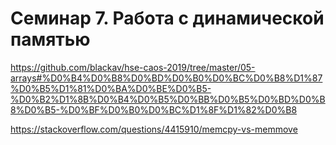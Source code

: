 # Семинар 7. Работа с динамической памятью

https://github.com/blackav/hse-caos-2019/tree/master/05-arrays#%D0%B4%D0%B8%D0%BD%D0%B0%D0%BC%D0%B8%D1%87%D0%B5%D1%81%D0%BA%D0%BE%D0%B5-%D0%B2%D1%8B%D0%B4%D0%B5%D0%BB%D0%B5%D0%BD%D0%B8%D0%B5-%D0%BF%D0%B0%D0%BC%D1%8F%D1%82%D0%B8

https://stackoverflow.com/questions/4415910/memcpy-vs-memmove


